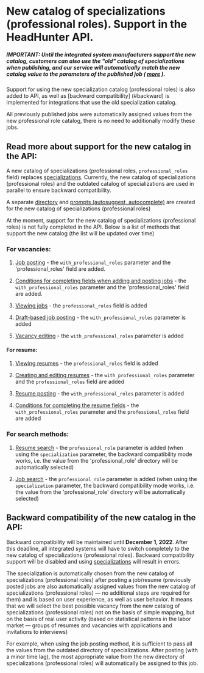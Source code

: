 # New catalog of specializations (professional roles). Support in the HeadHunter API.

##### IMPORTANT: Until the integrated system manufacturers support the new catalog, customers can also use the "old" catalog of specializations when publishing, and our service will automatically match the new catalog value to the parameters of the published job ( [more](#backward) ).

Support for using the new specialization catalog (professional roles) is also added to API, as well as [backward compatibility] (#backward) is implemented for integrations that use the old specialization catalog.

All previously published jobs were automatically assigned values from the new professional role catalog, there is no need to additionally modify these jobs.

## Read more about support for the new catalog in the API:

A new catalog of specializations (professional roles, `professional_roles` field) replaces [specializations](specializations.md). Currently, the new catalog of specializations (professional roles) and the outdated catalog of specializations are used in parallel to ensure backward compatibility.

A separate [directory](https://api.hh.ru/openapi/en/redoc#tag/Public-directories/paths/~1professional_roles/get) and [prompts (autosuggest, autocomplete)](https://api.hh.ru/openapi/en/redoc#tag/Suggestions/paths/~1suggests~1professional_roles/get) are created for the new catalog of specializations (professional roles)

At the moment, support for the new catalog of specializations (professional roles) is not fully completed in the API. Below is a list of methods that support the new catalog (the list will be updated over time)

### For vacancies:


1. [Job posting](employer_vacancies.md#creation) - the `with_professional_roles` parameter and the 'professional_roles' field are added.

2. [Conditions for completing fields when adding and posting jobs](employer_vacancies.md#conditions) - the `with_professional_roles` parameter and the 'professional_roles' field are added.

3. [Viewing jobs](vacancies.md#item) - the `professional_roles` field is added

4. [Draft-based job posting](https://api.hh.ru/openapi/en/redoc#tag/Vacancy-draft/paths/~1vacancies~1drafts~1%7Bdraft_id%7D~1publish/post) - the `with_professional_roles` parameter is added

5. [Vacancy editing](https://github.com/hhru/api/blob/master/docs_eng/employer_vacancies.md#edit) - the `with_professional_roles` parameter is added

#### For resume:

1. [Viewing resumes](resumes.md#item) - the `professional_roles` field is added

2. [Creating and editing resumes](resumes.md#create_edit) - the `with_professional_roles` parameter and the `professional_roles` field are added

3. [Resume posting](resumes.md#publish) - the `with_professional_roles` parameter is added

4. [Conditions for completing the resume fields](resumes.md#conditions) - the `with_professional_roles` parameter and the `professional_roles` field are added

### For search methods:

1. [Resume search](resumes_search.md) - the `professional_role` parameter is added (when using the `specialization` parameter, the backward compatibility mode works, i.e. the value from the 'professional_role' directory will be automatically selected)

2. [Job search](vacancies_search_arguments.md) - the `professional_role` parameter is added (when using the `specialization` parameter, the backward compatibility mode works, i.e. the value from the 'professional_role' directory will be automatically selected)

<a name="backward"></a>
## Backward compatibility of the new catalog in the API:

Backward compatibility will be maintained until **December 1, 2022**. After this deadline, all integrated systems will have to switch completely to the new catalog of specializations (professional roles). Backward compatibility support will be disabled and using [specializations](specializations.md) will result in errors.

The specialization is automatically chosen from the new catalog of specializations (professional roles) after posting a job/resume (previously posted jobs are also automatically assigned values from the new catalog of specializations (professional roles) — no additional steps are required for them) and is based on user experience, as well as user behavior. It means that we will select the best possible vacancy from the new catalog of specializations (professional roles) not on the basis of simple mapping, but on the basis of real user activity (based on statistical patterns in the labor market — groups of resumes and vacancies with applications and invitations to interviews)

For example, when using the job posting method, it is sufficient to pass all the values from the outdated directory of specializations. After posting (with a minor time lag), the most appropriate value from the new directory of specializations (professional roles) will automatically be assigned to this job.
